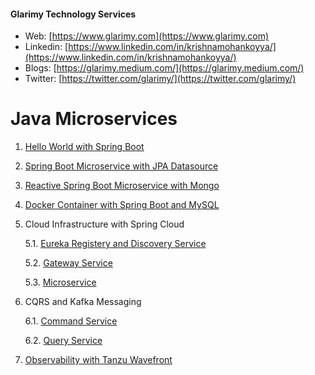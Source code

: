 #### Glarimy Technology Services ####
- Web: [https://www.glarimy.com](https://www.glarimy.com)
- Linkedin: [https://www.linkedin.com/in/krishnamohankoyya/](https://www.linkedin.com/in/krishnamohankoyya/)
- Blogs: [https://glarimy.medium.com/](https://glarimy.medium.com/)
- Twitter: [https://twitter.com/glarimy/](https://twitter.com/glarimy/)

# Java Microservices #

1. [Hello World with Spring Boot](glarimy-ms-directory-01)
2. [Spring Boot Microservice with JPA Datasource](glarimy-ms-directory-02)
3. [Reactive Spring Boot Microservice with Mongo](glarimy-ms-directory-03)
4. [Docker Container with Spring Boot and MySQL](glarimy-ms-directory-04)
5. Cloud Infrastructure with Spring Cloud

	5.1. [Eureka Registery and Discovery Service](glarimy-ms-eureka)

	5.2. [Gateway Service](glarimy-ms-gateway)
	
	5.3. [Microservice](glarimy-ms-service)

6. CQRS and Kafka Messaging

	6.1. [Command Service](glarimy-ms-cqrs-01)

	6.2. [Query Service](glarimy-ms-cqrs-02)

7. [Observability with Tanzu Wavefront](glarimy-ms-wafefront)
